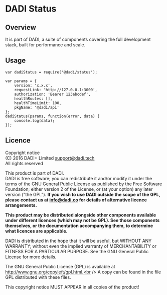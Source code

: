 # DADI Status

## Overview

It is part of DADI, a suite of components covering the full development stack, built for performance and scale.

## Usage

```
var dadiStatus = require('@dadi/status');

var params = {
	version: 'x.x.x',
	requestLink: 'http://127.0.0.1:3000',
	authorization: 'Bearer 123abcdef',
	healthRoutes: [],
	healthTimeLimit: 100,
	pkgName: '@dadi/api'
};
dadiStatus(params, function(error, data) {
	console.log(data);
});
```

## Licence

Copyright notice<br />
(C) 2016 DADI+ Limited <support@dadi.tech><br />
All rights reserved

This product is part of DADI.<br />
DADI is free software; you can redistribute it and/or modify
it under the terms of the GNU General Public License as
published by the Free Software Foundation; either version 2 of
the License, or (at your option) any later version ("the GPL").
**If you wish to use DADI outside the scope of the GPL, please
contact us at info@dadi.co for details of alternative licence
arrangements.**

**This product may be distributed alongside other components
available under different licences (which may not be GPL). See
those components themselves, or the documentation accompanying
them, to determine what licences are applicable.**

DADI is distributed in the hope that it will be useful,
but WITHOUT ANY WARRANTY; without even the implied warranty of
MERCHANTABILITY or FITNESS FOR A PARTICULAR PURPOSE.  See the
GNU General Public License for more details.

The GNU General Public License (GPL) is available at
http://www.gnu.org/copyleft/gpl.html.<br />
A copy can be found in the file GPL distributed with
these files.

This copyright notice MUST APPEAR in all copies of the product!
